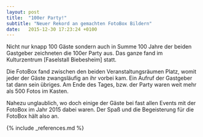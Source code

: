 ```yaml
---
layout: post
title:  "100er Party!"
subtitle: "Neuer Rekord an gemachten FotoBox Bildern"
date:   2015-12-30 17:23:24 +0100
---
```

Nicht nur knapp 100 Gäste sondern auch in Summe 100 Jahre der beiden Gastgeber zeichneten die 100er Party aus. Das ganze fand im Kulturzentrum [Faselstall Biebesheim] statt.

Die FotoBox fand zwischen den beiden Veranstaltungsräumen Platz, womit jeder der Gäste zwangsläufig an ihr vorbei kam. Ein Aufruf der Gastgeber tat dann sein übriges. Am Ende des Tages, bzw. der Party waren weit mehr als 500 Fotos im Kasten. 

Nahezu unglaublich, wo doch einige der Gäste bei fast allen Events mit der FotoBox im Jahr 2015 dabei waren. Der Spaß und die Begeisterung für die FotoBox hält also an. 

{% include _references.md %}
